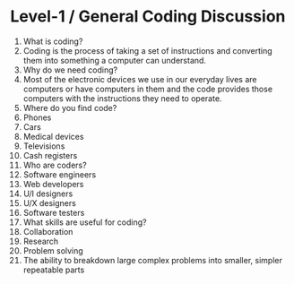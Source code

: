 # Level-1 / General Coding Discussion

1. What is coding?
  1. Coding is the process of taking a set of instructions and converting them into something a computer can understand.
2. Why do we need coding?
  1. Most of the electronic devices we use in our everyday lives are computers or have computers in them and the code provides those computers with the instructions they need to operate. 
3. Where do you find code?
  1. Phones
  2. Cars
  3. Medical devices
  4. Televisions
  5. Cash registers
4. Who are coders?
  1. Software engineers
  2. Web developers
  3. U/I designers
  4. U/X designers
  5. Software testers
5. What skills are useful for coding?
  1. Collaboration
  2. Research
  3. Problem solving
  4. The ability to breakdown large complex problems into smaller, simpler repeatable parts
